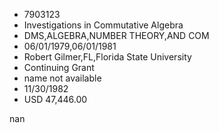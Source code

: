 
* 7903123
* Investigations in Commutative Algebra
* DMS,ALGEBRA,NUMBER THEORY,AND COM
* 06/01/1979,06/01/1981
* Robert Gilmer,FL,Florida State University
* Continuing Grant
*   name not available
* 11/30/1982
* USD 47,446.00

nan
